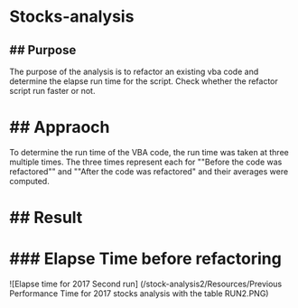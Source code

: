 # Stocks-analysis

## ## Purpose

The purpose of the analysis is to refactor an existing vba code and determine the elapse run time for the script. Check whether the refactor script run faster or not.

# ## Appraoch

To determine the run time of the VBA code, the run time was taken at three multiple times. The three times represent each for ""Before the code was refactored"" and ""After the code was refactored" and their averages were computed.

# ## Result

# ### Elapse Time before refactoring

![Elapse time for 2017 Second run] (/stock-analysis2/Resources/Previous Performance Time for 2017 stocks analysis with the table RUN2.PNG)
